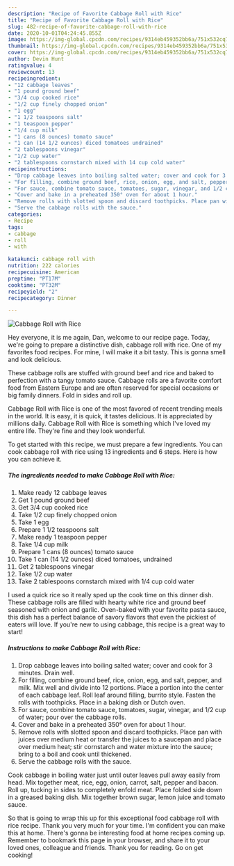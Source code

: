 ```yaml
---
description: "Recipe of Favorite Cabbage Roll with Rice"
title: "Recipe of Favorite Cabbage Roll with Rice"
slug: 482-recipe-of-favorite-cabbage-roll-with-rice
date: 2020-10-01T04:24:45.855Z
image: https://img-global.cpcdn.com/recipes/9314eb459352bb6a/751x532cq70/cabbage-roll-with-rice-recipe-main-photo.jpg
thumbnail: https://img-global.cpcdn.com/recipes/9314eb459352bb6a/751x532cq70/cabbage-roll-with-rice-recipe-main-photo.jpg
cover: https://img-global.cpcdn.com/recipes/9314eb459352bb6a/751x532cq70/cabbage-roll-with-rice-recipe-main-photo.jpg
author: Devin Hunt
ratingvalue: 4
reviewcount: 13
recipeingredient:
- "12 cabbage leaves"
- "1 pound ground beef"
- "3/4 cup cooked rice"
- "1/2 cup finely chopped onion"
- "1 egg"
- "1 1/2 teaspoons salt"
- "1 teaspoon pepper"
- "1/4 cup milk"
- "1 cans (8 ounces) tomato sauce"
- "1 can (14 1/2 ounces) diced tomatoes undrained"
- "2 tablespoons vinegar"
- "1/2 cup water"
- "2 tablespoons cornstarch mixed with 14 cup cold water"
recipeinstructions:
- "Drop cabbage leaves into boiling salted water; cover and cook for 3 minutes. Drain well."
- "For filling, combine ground beef, rice, onion, egg, and salt, pepper, and milk. Mix well and divide into 12 portions. Place a portion into the center of each cabbage leaf. Roll leaf around filling, burrito style. Fasten the rolls with toothpicks. Place in a baking dish or Dutch oven."
- "For sauce, combine tomato sauce, tomatoes, sugar, vinegar, and 1/2 cup of water; pour over the cabbage rolls."
- "Cover and bake in a preheated 350° oven for about 1 hour."
- "Remove rolls with slotted spoon and discard toothpicks. Place pan with juices over medium heat or transfer the juices to a saucepan and place over medium heat; stir cornstarch and water mixture into the sauce; bring to a boil and cook until thickened."
- "Serve the cabbage rolls with the sauce."
categories:
- Recipe
tags:
- cabbage
- roll
- with

katakunci: cabbage roll with 
nutrition: 222 calories
recipecuisine: American
preptime: "PT17M"
cooktime: "PT32M"
recipeyield: "2"
recipecategory: Dinner

---
```



![Cabbage Roll with Rice](https://img-global.cpcdn.com/recipes/9314eb459352bb6a/751x532cq70/cabbage-roll-with-rice-recipe-main-photo.jpg)

Hey everyone, it is me again, Dan, welcome to our recipe page. Today, we're going to prepare a distinctive dish, cabbage roll with rice. One of my favorites food recipes. For mine, I will make it a bit tasty. This is gonna smell and look delicious.

These cabbage rolls are stuffed with ground beef and rice and baked to perfection with a tangy tomato sauce. Cabbage rolls are a favorite comfort food from Eastern Europe and are often reserved for special occasions or big family dinners. Fold in sides and roll up.

Cabbage Roll with Rice is one of the most favored of recent trending meals in the world. It is easy, it is quick, it tastes delicious. It is appreciated by millions daily. Cabbage Roll with Rice is something which I've loved my entire life. They're fine and they look wonderful.


To get started with this recipe, we must prepare a few ingredients. You can cook cabbage roll with rice using 13 ingredients and 6 steps. Here is how you can achieve it.

<!--inarticleads1-->

##### The ingredients needed to make Cabbage Roll with Rice:

1. Make ready 12 cabbage leaves
1. Get 1 pound ground beef
1. Get 3/4 cup cooked rice
1. Take 1/2 cup finely chopped onion
1. Take 1 egg
1. Prepare 1 1/2 teaspoons salt
1. Make ready 1 teaspoon pepper
1. Take 1/4 cup milk
1. Prepare 1 cans (8 ounces) tomato sauce
1. Take 1 can (14 1/2 ounces) diced tomatoes, undrained
1. Get 2 tablespoons vinegar
1. Take 1/2 cup water
1. Take 2 tablespoons cornstarch mixed with 1/4 cup cold water


I used a quick rice so it really sped up the cook time on this dinner dish. These cabbage rolls are filled with hearty white rice and ground beef seasoned with onion and garlic. Oven-baked with your favorite pasta sauce, this dish has a perfect balance of savory flavors that even the pickiest of eaters will love. If you&#39;re new to using cabbage, this recipe is a great way to start! 

<!--inarticleads2-->

##### Instructions to make Cabbage Roll with Rice:

1. Drop cabbage leaves into boiling salted water; cover and cook for 3 minutes. Drain well.
1. For filling, combine ground beef, rice, onion, egg, and salt, pepper, and milk. Mix well and divide into 12 portions. Place a portion into the center of each cabbage leaf. Roll leaf around filling, burrito style. Fasten the rolls with toothpicks. Place in a baking dish or Dutch oven.
1. For sauce, combine tomato sauce, tomatoes, sugar, vinegar, and 1/2 cup of water; pour over the cabbage rolls.
1. Cover and bake in a preheated 350° oven for about 1 hour.
1. Remove rolls with slotted spoon and discard toothpicks. Place pan with juices over medium heat or transfer the juices to a saucepan and place over medium heat; stir cornstarch and water mixture into the sauce; bring to a boil and cook until thickened.
1. Serve the cabbage rolls with the sauce.


Cook cabbage in boiling water just until outer leaves pull away easily from head. Mix together meat, rice, egg, onion, carrot, salt, pepper and bacon. Roll up, tucking in sides to completely enfold meat. Place folded side down in a greased baking dish. Mix together brown sugar, lemon juice and tomato sauce. 

So that is going to wrap this up for this exceptional food cabbage roll with rice recipe. Thank you very much for your time. I'm confident you can make this at home. There's gonna be interesting food at home recipes coming up. Remember to bookmark this page in your browser, and share it to your loved ones, colleague and friends. Thank you for reading. Go on get cooking!
